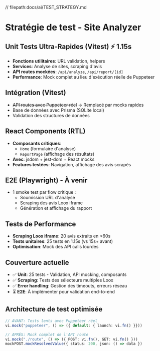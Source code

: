 // filepath:docs/ai/TEST_STRATEGY.md

# Stratégie de test - Site Analyzer

## Unit Tests Ultra-Rapides (Vitest) ⚡ 1.15s
- **Fonctions utilitaires**: URL validation, helpers
- **Services**: Analyse de sites, scraping d'avis
- **API routes mockées**: `/api/analyze`, `/api/report/[id]`
- **Performance**: Mock complet au lieu d'exécution réelle de Puppeteer

## Intégration (Vitest)
- ~~API routes avec Puppeteer réel~~ → Remplacé par mocks rapides
- Base de données avec Prisma (SQLite local)
- Validation des structures de données

## React Components (RTL)
- **Composants critiques**: 
  - `Home` (formulaire d'analyse)
  - `ReportPage` (affichage des résultats)
- **Avec**: jsdom + jest-dom + React mocks
- **Features testées**: Navigation, affichage des avis scrapés

## E2E (Playwright) - À venir
- 1 smoke test par flow critique :
  - Soumission URL d'analyse
  - Scraping des avis Loox iframe
  - Génération et affichage du rapport

## Tests de Performance
- **Scraping Loox iframe**: 20 avis extraits en <60s
- **Tests unitaires**: 25 tests en 1.15s (vs 15s+ avant)
- **Optimisation**: Mock des API calls lourdes

## Couverture actuelle
- ✅ **Unit**: 25 tests - Validation, API mocking, composants
- ✅ **Scraping**: Tests des sélecteurs multiples Loox
- ✅ **Error handling**: Gestion des timeouts, erreurs réseau
- ⏳ **E2E**: À implémenter pour validation end-to-end

## Architecture de test optimisée
```typescript
// AVANT: Tests lents avec Puppeteer réel
vi.mock("puppeteer", () => ({ default: { launch: vi.fn() }}))

// APRÈS: Mock complet de l'API route
vi.mock("./route", () => ({ POST: vi.fn(), GET: vi.fn() }))
mockPOST.mockResolvedValue({ status: 200, json: () => data })
```